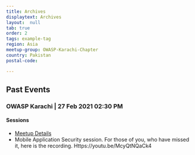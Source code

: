 ```yaml
---
title: Archives
displaytext: Archives
layout:  null
tab: true
order: 2
tags: example-tag
region: Asia
meetup-group: OWASP-Karachi-Chapter
country: Pakistan
postal-code: 

---
```


## Past Events

### OWASP Karachi |  27 Feb 2021 02:30 PM

#### **Sessions**

  - [Meetup Details](https://www.meetup.com/OWASP-Karachi-Chapter/events/276516990/)
  - Mobile Application Security session. For those of you, who have missed it, here is the recording. Https://youtu.be/McyQtNQaCk4
